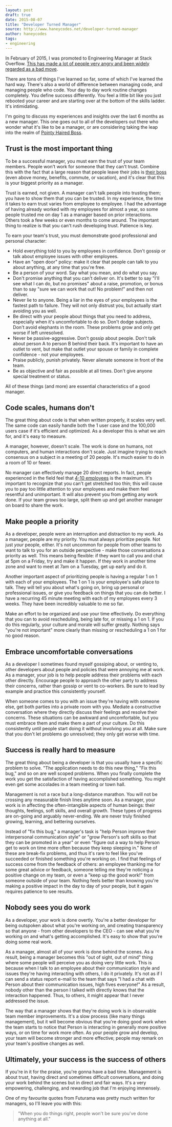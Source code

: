 ```yaml
---
layout: post
draft: true
date: 2015-08-07
title: "Developer Turned Manager"
source: http://www.haneycodes.net/developer-turned-manager
author: haneycodes
tags:
- engineering
---
```


In February of 2015, I was promoted to Engineering Manager at Stack Overflow. [This has made a lot of people very angry and been widely regarded as a bad move](https://en.wikiquote.org/wiki/The_Hitchhiker%27s_Guide_to_the_Galaxy#Chapter_1_2).

There are tons of things I've learned so far, some of which I've learned the hard way. There's also a world of difference between managing code, and managing people who code. Your day to day work routine changes completely. You define success differently. You feel a little bit like you just rebooted your career and are starting over at the bottom of the skills ladder. It's intimidating.

I'm going to discuss my experiences and insights over the last 6 months as a new manager. This one goes out to all of the developers out there who wonder what it's like to be a manager, or are considering taking the leap into the realm of [Pointy Haired Boss](http://dilbert.com/strip/2013-04-20).

## Trust is the most important thing

To be a successful manager, you must earn the trust of your team members. People won't work for someone that they can't trust. Combine this with the fact that a large reason that people leave their jobs is [their boss](http://fortune.com/2015/04/02/quit-reasons) (even above money, benefits, commute, or vacation), and it's clear that this is your biggest priority as a manager.

Trust is earned, not given. A manager can't talk people into trusting them; you have to show them that you can be trusted. In my experience, the time it takes to earn trust varies from employee to employee. I had the advantage of having already worked with my employees for almost a year, so some people trusted me on day 1 as a manager based on prior interactions. Others took a few weeks or even months to come around. The important thing to realize is that you can't rush developing trust. Patience is key.

To earn your team's trust, you must demonstrate good professional and personal character:

 - Hold everything told to you by employees in confidence. Don't gossip or talk about employee issues with other employees.
 - Have an "open door" policy: make it clear that people can talk to you about anything, at any time that you're free.
 - Be a person of your word. Say what you mean, and do what you say.
 - Don't promise anything that you can't deliver on. It's better to say "I'll see what I can do, but no promises" about a raise, promotion, or bonus than to say "sure we can work that out! No problem!" and then not deliver.
 - Never lie to anyone. Being a liar in the eyes of your employees is the fastest path to failure. They will not only distrust you, but actually start avoiding you as well.
 - Be direct with your people about things that you need to address, especially when it's uncomfortable to do so. Don't dodge subjects. Don't avoid elephants in the room. These problems grow and only get worse if left unresolved.
 - Never be passive-aggressive. Don't gossip about people. Don't talk about person A to person B behind their back. It's important to have an outlet to vent, but make that outlet your spouse or family in complete confidence - not your employees.
 - Praise publicly, punish privately. Never alienate someone in front of the team.
 - Be as objective and fair as possible at all times. Don't give anyone special treatment or status.

All of these things (and more) are essential characteristics of a good manager.

## Code scales, humans don't

The great thing about code is that when written properly, it scales very well. The same code can easily handle both the 1 user case and the 100,000 users case if it's efficient and optimized. As a developer this is what we aim for, and it's easy to measure.

A manager, however, doesn't scale. The work is done on humans, not computers, and human interactions don't scale. Just imagine trying to reach consensus on a subject in a meeting of 20 people. It's much easier to do in a room of 10 or fewer.

No manager can effectively manage 20 direct reports. In fact, people experienced in the field feel that [4-10 employees](http://www.randsinrepose.com/archives/seven-plus-or-minus-three) is the maximum. It's important to recognize that you can't get stretched too thin; this will cause you to pay too little attention to your employees and make them feel resentful and unimportant. It will also prevent you from getting any work done. If your team grows too large, split them up and get another manager on board to share the work.

## Make people a priority

As a developer, people were an interruption and distraction to my work. As a manager, people are my priority. You must always prioritize people. Not just *your* people, either. It's not uncommon for people from other teams to want to talk to you for an outside perspective - make those conversations a priority as well. This means being flexible: if they want to call you and chat at 5pm on a Friday, try and make it happen. If they work in another time zone and want to meet at 7am on a Tuesday, get up early and do it.

Another important aspect of prioritizing people is having a regular 1 on 1 with each of your employees. The 1 on 1 is your employee's safe place to talk. They will tell you about what's going on, bring up personal or professional issues, or give you feedback on things that you can do better. I have a recurring 45 minute meeting with each of my employees every 3 weeks. They have been incredibly valuable to me so far.

Make an effort to be organized and use your time effectively. Do everything that you can to avoid rescheduling, being late for, or missing a 1 on 1. If you do this regularly, your culture and morale will suffer greatly. Nothing says "you're not important" more clearly than missing or rescheduling a 1 on 1 for no good reason.

## Embrace uncomfortable conversations

As a developer I sometimes found myself gossiping about, or venting to, other developers about people and policies that were annoying me at work. As a manager, your job is to help people address their problems with each other directly. Encourage people to approach the other party to address their concerns, rather than gossip or vent to co-workers. Be sure to lead by example and practice this consistently yourself.

When someone comes to you with an issue they're having with someone else, get both parties into a private room with you. Mediate a constructive conversation where they directly discuss their feelings and resolve their concerns. These situations can be awkward and uncomfortable, but you must embrace them and make them a part of your culture. Do this consistently until people start doing it without involving you at all. Make sure that you don't let problems go unresolved; they only get worse with time.

## Success is really hard to measure

The great thing about being a developer is that you usually have a specific problem to solve. "The application needs to do this new thing," "Fix this bug," and so on are well scoped problems. When you finally complete the work you get the satisfaction of having accomplished something. You might even get some accolades in a team meeting or town hall.

Management is not a race but a long-distance marathon. You will not be crossing any measurable finish lines anytime soon. As a manager, your work is in affecting the often-intangible aspects of human beings: their thoughts, feelings, soft skills, and overall growth. These types of progress are on-going and arguably never-ending. We are never truly finished growing, learning, and bettering ourselves.

Instead of "fix this bug," a manager's task is "help Person improve their interpersonal communication style" or "grow Person's soft skills so that they can be promoted in a year" or even "figure out a way to help Person get to work on time more often because they keep sleeping in." None of these are break-fix problems, and thus it's rare to feel like you've succeeded or finished something you're working on. I find that feelings of success come from the feedback of others: an employee thanking me for some great advice or feedback, someone telling me they're noticing a positive change on my team, or even a "keep up the good work!" from someone outside of your team. Nothing feels better than knowing you're making a positive impact in the day to day of your people, but it again requires patience to see results.

## Nobody sees you do work

As a developer, your work is done overtly. You're a better developer for being outspoken about what you're working on, and creating transparency so that anyone - from other developers to the CEO - can see what you're working on and what's getting accomplished. It's easy to show that you're doing some real work.

As a manager, almost all of your work is done behind the scenes. As a result, being a manager becomes this "out of sight, out of mind" thing where some people will perceive you as doing very little work. This is because when I talk to an employee about their communication style and issues they're having interacting with others, I do it privately. It's not as if I can send a status report e-mail to the team that says "I had a chat with Person about their communication issues, high fives everyone!" As a result, nobody other than the person I talked with directly knows that the interaction happened. Thus, to others, it might appear that I never addressed the issue.

The way that a manager shows that they're doing work is in observable team member improvements. It's a slow process (like many things management), but it will become obvious that you're doing good work when the team starts to notice that Person is interacting in generally more positive ways, or on time for work more often. As your people grow and develop, your team will become stronger and more effective; people may remark on your team's positive changes as well.

## Ultimately, your success is the success of others

If you're in it for the praise, you're gonna have a bad time. Management is about trust, having direct and sometimes difficult conversations, and doing your work behind the scenes but in direct and fair ways. It's a very empowering, challenging, and rewarding job that I'm enjoying immensely.

One of my favourite quotes from Futurama was pretty much written for managers, so I'll leave you with this:

> "When you do things right, people won't be sure you've done anything at all."
